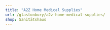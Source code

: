 ```yaml
---
title: "A2Z Home Medical Supplies"
url: /glastonbury/a2z-home-medical-supplies/
shop: Sanitätshaus
---
```

